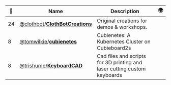 |:star2: | Name | Description | 🌍|
|---|---|---|---|
|24|[@clothbot](https://github.com/clothbot)/[**ClothBotCreations**](https://github.com/clothbot/ClothBotCreations)|Original creations for demos & workshops.||
|8|[@tomwilkie](https://github.com/tomwilkie)/[**cubienetes**](https://github.com/tomwilkie/cubienetes)|Cubienetes: A Kubernetes Cluster on Cubieboard2s||
|8|[@trishume](https://github.com/trishume)/[**KeyboardCAD**](https://github.com/trishume/KeyboardCAD)|Cad files and scripts for 3D printing and laser cutting custom keyboards||

